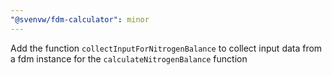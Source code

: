 ```yaml
---
"@svenvw/fdm-calculator": minor
---
```


Add the function `collectInputForNitrogenBalance` to collect input data from a fdm instance for the `calculateNitrogenBalance` function
